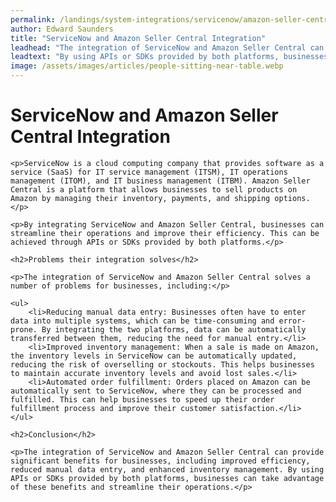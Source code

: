 ```yaml
---
permalink: /landings/system-integrations/servicenow/amazon-seller-central
author: Edward Saunders
title: "ServiceNow and Amazon Seller Central Integration"
leadhead: "The integration of ServiceNow and Amazon Seller Central can provide significant benefits for businesses, including improved efficiency, reduced manual data entry, and enhanced inventory management"
leadtext: "By using APIs or SDKs provided by both platforms, businesses can take advantage of these benefits and streamline their operations."
image: /assets/images/articles/people-sitting-near-table.webp
---
```

<div class="arttext">	<h1>ServiceNow and Amazon Seller Central Integration</h1>
	
	<p>ServiceNow is a cloud computing company that provides software as a service (SaaS) for IT service management (ITSM), IT operations management (ITOM), and IT business management (ITBM). Amazon Seller Central is a platform that allows businesses to sell products on Amazon by managing their inventory, payments, and shipping options.</p>
	
	<p>By integrating ServiceNow and Amazon Seller Central, businesses can streamline their operations and improve their efficiency. This can be achieved through APIs or SDKs provided by both platforms.</p>
	
	<h2>Problems their integration solves</h2>
	
	<p>The integration of ServiceNow and Amazon Seller Central solves a number of problems for businesses, including:</p>
	
	<ul>
		<li>Reducing manual data entry: Businesses often have to enter data into multiple systems, which can be time-consuming and error-prone. By integrating the two platforms, data can be automatically transferred between them, reducing the need for manual entry.</li>
		<li>Improved inventory management: When a sale is made on Amazon, the inventory levels in ServiceNow can be automatically updated, reducing the risk of overselling or stockouts. This helps businesses to maintain accurate inventory levels and avoid lost sales.</li>
		<li>Automated order fulfillment: Orders placed on Amazon can be automatically sent to ServiceNow, where they can be processed and fulfilled. This can help businesses to speed up their order fulfillment process and improve their customer satisfaction.</li>		
	</ul>
	
	<h2>Conclusion</h2>
	
	<p>The integration of ServiceNow and Amazon Seller Central can provide significant benefits for businesses, including improved efficiency, reduced manual data entry, and enhanced inventory management. By using APIs or SDKs provided by both platforms, businesses can take advantage of these benefits and streamline their operations.</p>
	
</div>